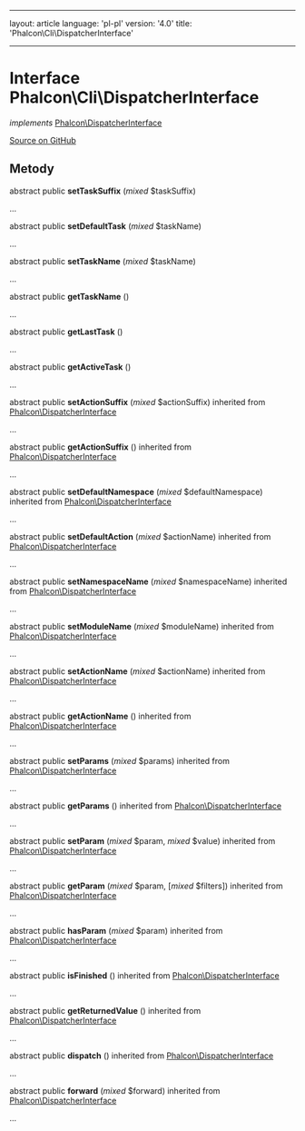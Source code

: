 * * *

layout: article language: 'pl-pl' version: '4.0' title: 'Phalcon\Cli\DispatcherInterface'

* * *

# Interface **Phalcon\Cli\DispatcherInterface**

*implements* [Phalcon\DispatcherInterface](Phalcon_DispatcherInterface)

<a href="https://github.com/phalcon/cphalcon/tree/v4.0.0/phalcon/cli/dispatcherinterface.zep" class="btn btn-default btn-sm">Source on GitHub</a>

## Metody

abstract public **setTaskSuffix** (*mixed* $taskSuffix)

...

abstract public **setDefaultTask** (*mixed* $taskName)

...

abstract public **setTaskName** (*mixed* $taskName)

...

abstract public **getTaskName** ()

...

abstract public **getLastTask** ()

...

abstract public **getActiveTask** ()

...

abstract public **setActionSuffix** (*mixed* $actionSuffix) inherited from [Phalcon\DispatcherInterface](Phalcon_DispatcherInterface)

...

abstract public **getActionSuffix** () inherited from [Phalcon\DispatcherInterface](Phalcon_DispatcherInterface)

...

abstract public **setDefaultNamespace** (*mixed* $defaultNamespace) inherited from [Phalcon\DispatcherInterface](Phalcon_DispatcherInterface)

...

abstract public **setDefaultAction** (*mixed* $actionName) inherited from [Phalcon\DispatcherInterface](Phalcon_DispatcherInterface)

...

abstract public **setNamespaceName** (*mixed* $namespaceName) inherited from [Phalcon\DispatcherInterface](Phalcon_DispatcherInterface)

...

abstract public **setModuleName** (*mixed* $moduleName) inherited from [Phalcon\DispatcherInterface](Phalcon_DispatcherInterface)

...

abstract public **setActionName** (*mixed* $actionName) inherited from [Phalcon\DispatcherInterface](Phalcon_DispatcherInterface)

...

abstract public **getActionName** () inherited from [Phalcon\DispatcherInterface](Phalcon_DispatcherInterface)

...

abstract public **setParams** (*mixed* $params) inherited from [Phalcon\DispatcherInterface](Phalcon_DispatcherInterface)

...

abstract public **getParams** () inherited from [Phalcon\DispatcherInterface](Phalcon_DispatcherInterface)

...

abstract public **setParam** (*mixed* $param, *mixed* $value) inherited from [Phalcon\DispatcherInterface](Phalcon_DispatcherInterface)

...

abstract public **getParam** (*mixed* $param, [*mixed* $filters]) inherited from [Phalcon\DispatcherInterface](Phalcon_DispatcherInterface)

...

abstract public **hasParam** (*mixed* $param) inherited from [Phalcon\DispatcherInterface](Phalcon_DispatcherInterface)

...

abstract public **isFinished** () inherited from [Phalcon\DispatcherInterface](Phalcon_DispatcherInterface)

...

abstract public **getReturnedValue** () inherited from [Phalcon\DispatcherInterface](Phalcon_DispatcherInterface)

...

abstract public **dispatch** () inherited from [Phalcon\DispatcherInterface](Phalcon_DispatcherInterface)

...

abstract public **forward** (*mixed* $forward) inherited from [Phalcon\DispatcherInterface](Phalcon_DispatcherInterface)

...